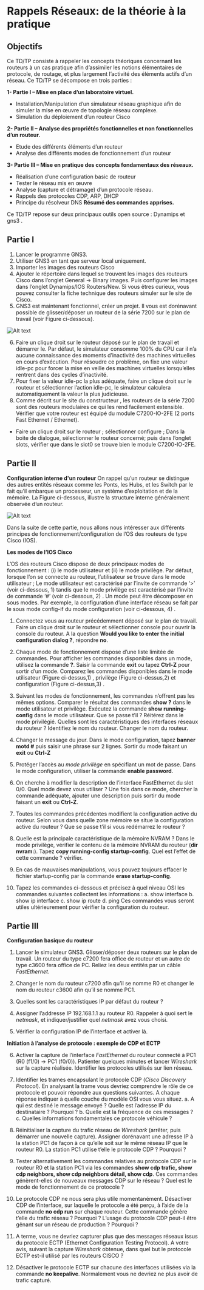 # Rappels Réseaux: de la théorie à la pratique

## Objectifs

Ce TD/TP consiste à rappeler les concepts théoriques concernant les routeurs à un cas pratique afin d’assimiler les notions élémentaires de protocole, de routage, et plus largement  l’activité des éléments actifs d’un réseau. 
Ce TD/TP se décompose en trois parties : 

**1- Partie I – Mise en place d’un laboratoire virtuel.**
  - Installation/Manipulation d’un simulateur réseau graphique afin de simuler la mise en œuvre de topologie réseau complexe. 
  - Simulation du déploiement d’un routeur Cisco

**2- Partie II – Analyse des propriétés fonctionnelles et non fonctionnelles d’un routeur.**
  - Etude des différents éléments d’un routeur
  - Analyse des différents modes de fonctionnement d’un routeur 

**3- Partie III – Mise en pratique des concepts fondamentaux des réseaux.**
  - Réalisation d’une configuration basic de routeur
  - Tester le réseau mis en œuvre
  - Analyse (capture et détramage) d’un protocole réseau.
  - Rappels des protocoles CDP, ARP, DHCP
  - Principe du résolveur DNS
**Résumé des commandes apprises.**

Ce TD/TP repose sur deux principaux outils open source : Dynamips  et gns3 . 

## Partie I

1.	Lancer le programme GNS3.
2.	Utiliser GNS3 en tant que serveur local uniquement.
3.	Importer les images des routeurs Cisco
4.	Ajouter le répertoire dans lequel se trouvent les images des routeurs Cisco dans l’onglet General -> Binary images. Puis configurer les images dans l’onglet Dynamips/IOS Routers/New. Si vous êtres curieux, vous pouvez consulter la fiche technique des routeurs simuler sur le site de Cisco.
5.	GNS3 est maintenant fonctionnel, créer un projet. Il vous est dorénavant possible de glisser/déposer un routeur de la série 7200 sur le plan de travail (voir Figure ci-dessous). 

![Alt text](gns3.png?raw=true "Détail de la fenêtre du simulateur")

6.	Faire un clique droit sur le routeur déposé sur le plan de travail et démarrer le.  Par défaut, le simulateur consomme 100% du CPU car il n’a aucune connaissance des moments d’inactivité des machines virtuelles en cours d’exécution. Pour résoudre ce problème, on fixe une valeur idle-pc pour forcer la mise en veille des machines virtuelles lorsqu’elles rentrent dans des cycles d’inactivité. 
7.	Pour fixer la valeur idle-pc la plus adéquate, faire un clique droit sur le routeur et sélectionner l’action idle-pc, le simulateur calculera automatiquement la valeur la plus judicieuse.
8.	Comme décrit sur le site du constructeur , les routeurs de la série 7200 sont des routeurs modulaires 
ce qui les rend facilement extensible. Vérifier que votre routeur est équipé du module C7200-IO-2FE (2 ports Fast Ethernet / Ethernet).
  - Faire un clique droit sur le routeur ; sélectionner configure ; Dans la boite de dialogue, 
    sélectionner le routeur concerné; puis dans l’onglet slots, vérifier que dans le slot0 se trouve bien le module C7200-IO-2FE.

## Partie II

**Configuration interne d'un routeur**
On rappel qu’un routeur se distingue des autres entités réseaux comme les Ponts, les Hubs, et les Switch par le fait qu’il embarque un processeur, un système d’exploitation et de la mémoire. La Figure ci-dessous, illustre la structure interne généralement observée d’un routeur.

![Alt text](gns3-structure-interne-router.png?raw=true "Structure interne d’un routeur")

Dans la suite de cette partie, nous allons nous intéresser aux différents principes de fonctionnement/configuration de l’OS des routeurs de type Cisco (IOS).

**Les modes de l’IOS Cisco**

L’OS des routeurs Cisco dispose de deux principaux modes de fonctionnement : (i) le mode utilisateur et (ii) le mode privilège. Par défaut, lorsque l’on se connecte au routeur, l’utilisateur se trouve dans le mode utilisateur ; Le mode utilisateur est caractérisé par l’invite de commande ‘>’ (voir ci-dessous, 1) tandis que le mode privilège est caractérisé par l’invite de commande ‘#’ (voir ci-dessous, 2) . Un mode peut être décomposer en sous modes. Par exemple, la configuration d’une interface réseau se fait par le sous mode config-if du mode configuration (voir ci-dessous, 4) .

1.	Connectez vous au routeur précédemment déposé sur le plan de travail. Faire un clique droit sur le routeur et sélectionner console pour ouvrir la console du routeur. A la question **Would you like to enter the initial configuration dialog ?**, répondre **no**.

2.	Chaque mode de fonctionnement dispose d’une liste limitée de commandes. Pour afficher les commandes disponibles dans un mode, utilisez la commande **?**. Saisir la commande **exit** ou tapez **Ctrl-Z** pour sortir d’un mode. Comparez les commandes disponibles dans le mode utilisateur (Figure ci-dessus,1) , privilège (Figure ci-dessus,2) et configuration (Figure ci-dessus,3) .

3.	Suivant les modes de fonctionnement, les commandes n’offrent pas les mêmes options. Comparer le résultat des commandes **show ?** dans le mode utilisateur et privilège. Exécutez la commande **show running-config** dans le mode utilisateur. Que se passe t’il ? Réitérez dans le mode privilégié. Quelles sont les caractéristiques des interfaces réseaux du routeur ? Identifiez le nom du routeur. Changer le nom du routeur.

4.	Changer le message du jour. Dans le mode configuration, tapez **banner motd #** puis saisir une phrase sur 2 lignes. Sortir du mode faisant un **exit** ou **Ctrl-Z**

5.	Protéger l’accès au *mode privilège* en spécifiant un mot de passe. Dans le mode configuration, utiliser la commande **enable password**.

6.	On cherche à modifier la description de l’interface FastEthernet du slot 0/0. Quel mode devez vous utiliser ? Une fois dans ce mode, chercher la commande adéquate, ajouter une description puis sortir du mode faisant un **exit** ou **Ctrl-Z**.

7.	Toutes les commandes précédentes modifient la configuration active du routeur. Selon vous dans quelle zone mémoire se situe la configuration active du routeur ? Que se passe t’il si vous redémarrez le routeur ?

8.	Quelle est la principale caractéristique de la mémoire NVRAM ? Dans le mode privilège, vérifier le contenu de la mémoire NVRAM du routeur (**dir nvram:**). Tapez **copy running-config startup-config**. Quel est l’effet de cette commande ? vérifier.

9.	En cas de mauvaises manipulations, vous pouvez toujours effacer le fichier startup-config par la commande **erase startup-config**.

10.	Tapez les commandes ci-dessous et précisez à quel niveau OSI les commandes suivantes collectent les informations : 
  a.	show interface
  b.	show ip interface
  c.	show ip route
  d.	ping
Ces commandes vous seront utiles ultérieurement pour vérifier la configuration du routeur.

## Partie III

**Configuration basique du routeur**
1.	Lancer le simulateur GNS3. Glisser/déposer deux routeurs sur le plan de travail. Un routeur du type c7200 fera office de routeur et un autre de type c3600 fera office de PC. Reliez les deux entités par un câble *FastEthernet*.

2.	Changer le nom du routeur c7200 afin qu’il se nomme R0 et changer le nom du routeur c3600 afin qu’il se nomme PC1.

3.	Quelles sont les caractéristiques IP par défaut du routeur ?

4.	Assigner l’addresse IP 192.168.1.1 au routeur R0. Rappeler à quoi sert le *netmask*, et indiquer/justifier quel *netmask* avez vous choisi. 

5.	Vérifier la configuration IP de l’interface et activer là.

**Initiation à l’analyse de protocole : exemple de CDP et ECTP**

6.	Activer la capture de l’interface *FastEthernet* du routeur connecté à PC1 (R0 (f1/0) -> PC1 (f0/0)). Patienter quelques minutes et lancer *Wireshark* sur la capture réalisée. Identifier les protocoles utilisés sur lien réseau. 

7.	Identifier les trames encapsulant le protocole CDP (*Cisco Discovery Protocol*). En analysant la trame vous devriez comprendre le rôle de ce protocole et pouvoir répondre aux questions suivantes. A chaque réponse indiquer à quelle couche du modèle OSI vous vous situez.
  a.	 A qui est destiné le message envoyé ? Quelle est l’adresse IP du destinataire ? Pourquoi ?
  b.	Quelle est la fréquence de ces messages ?
  c.	Quelles informations fondamentales ce protocole véhicule ?
8.	Réinitialiser la capture du trafic réseau de *Wireshark* (arrêter, puis démarrer une nouvelle capture). Assigner dorénavant une adresse IP à la station PC1 de façon à ce qu’elle soit sur le même réseau IP que le routeur R0. La station PC1 utilise t’elle le protocole CDP ? Pourquoi ?  

9.	Tester alternativement les commandes relatives au protocole CDP sur le routeur R0 et la station PC1 via les commandes **show cdp trafic, show cdp neighbors, show cdp neighbors détail, show cdp**. Ces commandes génèrent-elles de nouveaux messages CDP sur le réseau ? Quel est le mode de fonctionnement de ce protocole ?

10.	Le protocole CDP ne nous sera plus utile momentanément. Désactiver CDP de l’interface, sur laquelle le protocole a été perçu, à l’aide de la commande **no cdp run** sur chaque routeur. Cette commande génère t’elle du trafic réseau ? Pourquoi ? L’usage du protocole CDP peut-il être gênant sur un réseau de production ? Pourquoi ?

11.	A terme, vous ne devriez capturer plus que des messages réseaux issus du protocole ECTP (Ethernet Configuration Testing Protocol).  A votre avis, suivant la capture *Wireshark* obtenue, dans quel but le protocole ECTP est-il utilisé par les routeurs CISCO ? 

12.	Désactiver le protocole ECTP sur chacune des interfaces utilisées via la commande **no keepalive**. Normalement vous ne devriez ne plus avoir de trafic capturé.

